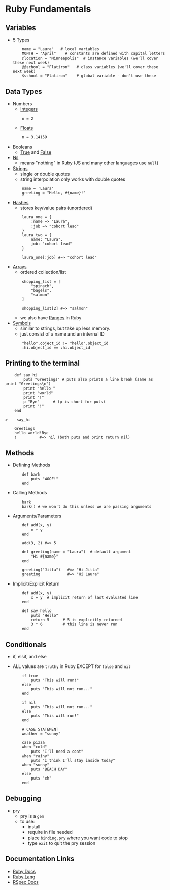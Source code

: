 # Ruby Fundamentals

## Variables

- 5 Types
    ```
        name = "Laura"   # local variables
        MONTH = "April"    # constants are defined with capital letters
        @location = "Minneapolis"  # instance variables (we'll cover these next week)
        @@school = "Flatiron"   # class variables (we'll cover these next week)
        $school = "Flatiron"    # global variable - don't use these
    ```

## Data Types

- Numbers
    - [Integers](https://ruby-doc.org/core-2.6.1/Integer.html)
    ```
        n = 2
    ```
    - [Floats](https://ruby-doc.org/core-2.6.1/Float.html)
    ```
        n = 3.14159
    ```
- Booleans
    - [True](https://ruby-doc.org/core-2.6.1/TrueClass.html) and [False](https://ruby-doc.org/core-2.6.1/FalseClass.html)
- [Nil](https://ruby-doc.org/core-2.6.1/NilClass.html)
    - means "nothing" in Ruby (JS and many other languages use `null`)
- [Strings](https://ruby-doc.org/core-2.6.1/String.html)
    - single or double quotes
    - string interpolation only works with double quotes
    ```
        name = 'Laura'
        greeting = "Hello, #{name}!"
    ```
- [Hashes](https://ruby-doc.org/core-2.6.1/Hash.html)
    - stores key/value pairs (unordered)
    ```
        laura_one = {
            :name => "Laura",
            :job => "cohort lead"
        }
        laura_two = {
            name: "Laura",
            job: "cohort lead"
        }

        laura_one[:job] #=> "cohort lead"
    ```
- [Arrays](https://ruby-doc.org/core-2.6.1/Array.html)
    - ordered collection/list
    ```
        shopping_list = [
            "spinach",
            "bagels",
            "salmon"
        ]

        shopping_list[2] #=> "salmon"
    ```
    - we also have [Ranges](https://ruby-doc.org/core-2.6.1/Range.html) in Ruby
- [Symbols](https://ruby-doc.org/core-2.6.1/Symbol.html)
    - similar to strings, but take up less memory.
    - just consist of a name and an internal ID
    ```
        "hello".object_id != "hello".object_id
        :hi.object_id == :hi.object_id
    ```

## Printing to the terminal

```
    def say_hi
        puts "Greetings" # puts also prints a line break (same as print "Greetings\n")
        print "hello "
        print "world"
        print "!"
        p "Bye"      # (p is short for puts)
        print "!"
    end
```

```
>    say_hi

    Greetings
    hello world!Bye
    !          #=> nil (both puts and print return nil)
```

## Methods

- Defining Methods

    ```
        def bark
            puts "WOOF!"
        end
    ```

- Calling Methods

    ```
        bark
        bark() # we won't do this unless we are passing arguments
    ```
- Arguments/Parameters

    ```
        def add(x, y)
            x + y
        end

        add(3, 2) #=> 5

        def greeting(name = "Laura")  # default argument
            "Hi #{name}"
        end

        greeting("Jitta")   #=> "Hi Jitta"
        greeting            #=> "Hi Laura"
    ```
- Implicit/Explicit Return
    
    ```
        def add(x, y)
            x + y  # implicit return of last evaluated line
        end

        def say_hello
            puts "Hello"
            return 5      # 5 is explicitly returned
            3 * 6         # this line is never run
        end
    ```

## Conditionals

- if, elsif, and else
- ALL values are `truthy` in Ruby EXCEPT for `false` and `nil`

    ```
        if true
            puts "This will run!"
        else
            puts "This will not run..."
        end

        if nil
            puts "This will not run..."
        else
            puts "This will run!"
        end

        # CASE STATEMENT
        weather = "sunny"

        case pizza
        when "cold"
            puts "I'll need a coat"
        when "rainy"
            puts "I think I'll stay inside today"
        when "sunny"
            puts "BEACH DAY"
        else
            puts "eh"
        end
    ```

## Debugging 

- pry
    - pry is a `gem`
    - to use: 
        - install
        - require in file needed
        - place `binding.pry` where you want code to stop
        - type `exit` to quit the pry session


## Documentation Links
- [Ruby Docs](https://ruby-doc.org/core-2.6.1/)
- [Ruby Lang](https://www.ruby-lang.org/en/)
- [RSpec Docs](https://rspec.info/documentation/)